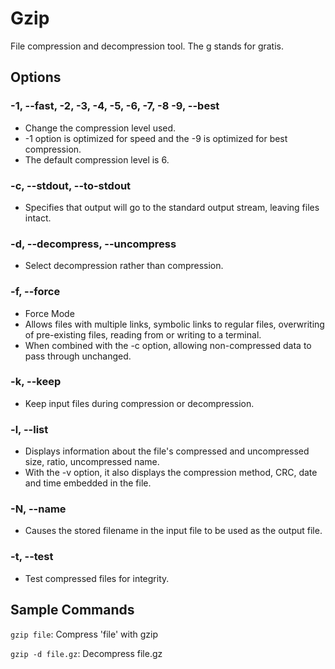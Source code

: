 Gzip
============

File compression and decompression tool. The g stands for gratis.

Options
----------

### -1, --fast, -2, -3, -4, -5, -6, -7, -8 -9, --best
  + Change the compression level used.
  + -1 option is optimized for speed and the -9 is optimized for best compression.
  + The default compression level is 6.

### -c, --stdout, --to-stdout
  + Specifies that output will go to the standard output stream, leaving files intact.

### -d, --decompress, --uncompress
  + Select decompression rather than compression.

### -f, --force
  + Force Mode
  + Allows files with multiple links, symbolic links to regular files, overwriting of pre-existing files, reading from or writing to a terminal.
  + When combined with the -c option, allowing non-compressed data to pass through unchanged.

### -k, --keep
  + Keep input files during compression or decompression.

### -l, --list
  + Displays information about the file's compressed and uncompressed size, ratio, uncompressed name.
  + With the -v option, it also displays the compression method, CRC, date and time embedded in the file.

### -N, --name
  + Causes the stored filename in the input file to be used as the output file.

### -t, --test
  + Test compressed files for integrity.

Sample Commands
---------------

`gzip file`: Compress 'file' with gzip

`gzip -d file.gz`: Decompress file.gz
